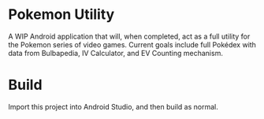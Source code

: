 Pokemon Utility
===============

A WIP Android application that will, when completed, act as a full utility for the Pokemon series of video games.  Current goals include full Pokédex with data from Bulbapedia, IV Calculator, and EV Counting mechanism. 

Build
===============

Import this project into Android Studio, and then build as normal.
